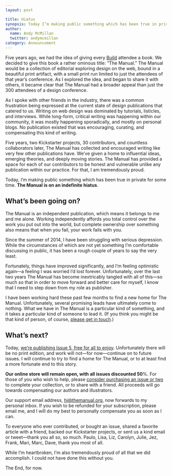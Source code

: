 ```yaml
---
layout: post

title: Hiatus
synopsis: Today I’m making public something which has been true in private for some time. The Manual is on an indefinite hiatus.
author:
  name: Andy McMillan
  twitter: andymcmillan
category: Announcement
---
```


Five years ago, we had the idea of giving every [Build](http://buildconf.com) attendee a book. We decided to give this book a rather ominous title: “The Manual.” The Manual would be a collection of editorial exploring design on the web, bound in a beautiful print artifact, with a small print run limited to just the attendees of that year’s conference. As I explored the idea, and began to share it with others, it became clear that The Manual had a broader appeal than just the 300 attendees of a design conference.

As I spoke with other friends in the industry, there was a common frustration being expressed at the current state of design publications that catered to us. Writing on web design was dominated by tutorials, listicles, and interviews. While long-form, critical writing was happening within our community, it was mostly happening sporadically, and mostly on personal blogs. No publication existed that was encouraging, curating, and compensating this kind of writing.

Five years, two Kickstarter projects, 30 contributors, and countless collaborators later, The Manual has collected and encouraged writing like very few other publications have. We’ve given a home to influential ideas, emerging theories, and deeply moving stories. The Manual has provided a space for each of our contributors to be honest and vulnerable unlike any publication within our practice. For that, I am tremendously proud.

Today, I’m making public something which has been true in private for some time. **The Manual is on an indefinite hiatus**.

## What’s been going on?

The Manual is an independent publication, which means it belongs to me and me alone. Working independently affords you total control over the work you put out into the world, but complete ownership over something also means that when you fail, your work fails with you.

Since the summer of 2014, I have been struggling with serious depression. While the circumstances of which are not yet something I’m comfortable discussing in public, it has been a rough couple of years to say the very least.

Fortunately, things have improved significantly, and I’m feeling optimistic again—a feeling I was worried I’d lost forever. Unfortunately, over the last two years The Manual has become inextricably tangled with all of this—so much so that in order to move forward and better care for myself, I know that I need to step down from my role as publisher.

I have been working hard these past few months to find a new home for The Manual. Unfortunately, several promising leads have ultimately come to nothing. What we have in The Manual is a particular kind of something, and it takes a particular kind of someone to lead it. (If you think you might be that kind of person, of course, [please get in touch](mailto:hi@themanual.org).)

## What’s next? ##

Today, [we’re publishing Issue 5, free for all to enjoy](https://themanual.org/read/issues/5). Unfortunately there will be no print edition, and work will not—for now—continue on to future issues. I will continue to try to find a home for The Manual, or to at least find a more fortunate end to this story.

**Our online store will remain open, with all issues discounted 50**%. For those of you who wish to help, please [consider purchasing an issue or two](http://shop.themanual.org) to complete your collection, or to share with a friend. All proceeds will go towards compensating our authors and illustrators.

Our support email address, [hi@themanual.org](mailto:hi@themanual.org), now forwards to my personal inbox. If you wish to be refunded for your subscription, please email me, and I will do my best to personally compensate you as soon as I can.

To everyone who ever contributed, or bought an issue, shared a favorite article with a friend, backed our Kickstarter projects, or sent us a kind email or tweet—thank you all so, so much. Paulo, Lisa, Liz, Carolyn, Julie, Jez, Frank, Mari, Marc, Dave, thank you most of all.

While I’m heartbroken, I’m also tremendously proud of all that we did accomplish. I could not have done this without you.

The End, for now.
